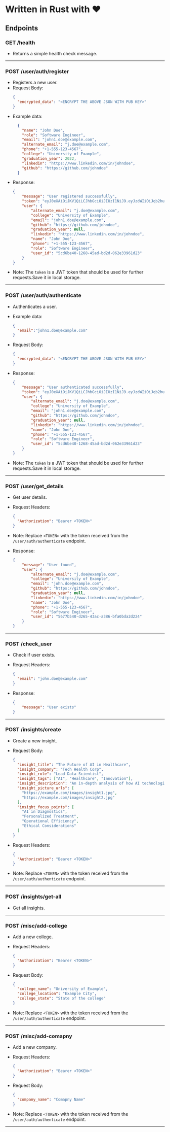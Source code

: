 # Written in Rust with ❤️

## Endpoints

### GET /health
- Returns a simple health check message.

************************************************************************************************

### POST /user/auth/register
- Registers a new user.
- Request Body:
  ```json
  {
    "encrypted_data": "<ENCRYPT THE ABOVE JSON WITH PUB KEY>"
  }
  ```
- Example data:
  ```json
    {
      "name": "John Doe",
      "role": "Software Engineer",
      "email": "john1.doe@example.com",
      "alternate_email": "j.doe@example.com",
      "phone": "+1-555-123-4567",
      "college": "University of Example",
      "graduation_year": 2022,
      "linkedin": "https://www.linkedin.com/in/johndoe",
      "github": "https://github.com/johndoe"
    }
    ```
- Response:
  ```json
  {
      "message": "User registered successfully",
      "token": "eyJ0eXAiOiJKV1QiLCJhbGciOiJIUzI1NiJ9.eyJzdWIiOiJqb2huMS5kb2VAZXhhbXBsZS5jb20iLCJleHAiOjE3MjExNTIyMzN9.saGFpXbpm0vdP2jZwwlD4soZqcCd06iEa_J5-78uHLU",
      "user": {
          "alternate_email": "j.doe@example.com",
          "college": "University of Example",
          "email": "john1.doe@example.com",
          "github": "https://github.com/johndoe",
          "graduation_year": null,
          "linkedin": "https://www.linkedin.com/in/johndoe",
          "name": "John Doe",
          "phone": "+1-555-123-4567",
          "role": "Software Engineer",
          "user_id": "5cd6be40-1268-45ad-bd2d-062e33961d23"
      }
  }
  ```
- Note: The `token` is a JWT token that should be used for further requests.Save it in local storage.

************************************************************************************************

### POST /user/auth/authenticate
- Authenticates a user.

- Example data:
  ```json
  {
    "email":"john1.doe@example.com"
  }
  ```
- Request Body:
  ```json
  {
    "encrypted_data": "<ENCRYPT THE ABOVE JSON WITH PUB KEY>"
  }
  ```
- Response:
  ```json
  {
      "message": "User authenticated successfully",
      "token": "eyJ0eXAiOiJKV1QiLCJhbGciOiJIUzI1NiJ9.eyJzdWIiOiJqb2huMS5kb2VAZXhhbXBsZS5jb20iLCJleHAiOjE3MjExNTI1MDJ9.-9ivceqXG9YhVFmYIO_1Q2qS798kXAy2XKT2je8YOK0",
      "user": {
          "alternate_email": "j.doe@example.com",
          "college": "University of Example",
          "email": "john1.doe@example.com",
          "github": "https://github.com/johndoe",
          "graduation_year": null,
          "linkedin": "https://www.linkedin.com/in/johndoe",
          "name": "John Doe",
          "phone": "+1-555-123-4567",
          "role": "Software Engineer",
          "user_id": "5cd6be40-1268-45ad-bd2d-062e33961d23"
      }
  }
  ```
- Note: The `token` is a JWT token that should be used for further requests.Save it in local storage.

************************************************************************************************

### POST /user/get_details
- Get user details.

- Request Headers:
  ```json
  {
    "Authorization": "Bearer <TOKEN>"
  }
  ```
- Note: Replace `<TOKEN>` with the token received from the `/user/auth/authenticate` endpoint.

- Response:
  ```json
  {
      "message": "User found",
      "user": {
          "alternate_email": "j.doe@example.com",
          "college": "University of Example",
          "email": "john.doe@example.com",
          "github": "https://github.com/johndoe",
          "graduation_year": null,
          "linkedin": "https://www.linkedin.com/in/johndoe",
          "name": "John Doe",
          "phone": "+1-555-123-4567",
          "role": "Software Engineer",
          "user_id": "5677b540-d265-43ac-a386-bfa0bda2d224"
      }
  }
  ```

************************************************************************************************

### POST /check_user
- Check if user exists.

- Request Headers:
  ```json
  {
    "email": "john.doe@example.com"
  }
  ```

- Response:
  ```json
  {
      "message": "User exists"
  }
  ```

************************************************************************************************

### POST /insights/create
- Create a new insight.

- Request Body:
  ```json
  {
    "insight_title": "The Future of AI in Healthcare",
    "insight_company": "Tech Health Corp",
    "insight_role": "Lead Data Scientist",
    "insight_tags": ["AI", "Healthcare", "Innovation"],
    "insight_description": "An in-depth analysis of how AI technologies are transforming the healthcare industry, focusing on diagnostics, treatment personalization, and operational efficiency.",
    "insight_picture_urls": [
      "https://example.com/images/insight1.jpg",
      "https://example.com/images/insight2.jpg"
    ],
    "insight_focus_points": [
      "AI in Diagnostics",
      "Personalized Treatment",
      "Operational Efficiency",
      "Ethical Considerations"
    ]
  }
  ```

- Request Headers:
  ```json
  {
    "Authorization": "Bearer <TOKEN>"
  }
  ```
- Note: Replace `<TOKEN>` with the token received from the `/user/auth/authenticate` endpoint.


************************************************************************************************

### POST /insights/get-all
- Get all insights.

************************************************************************************************

### POST /misc/add-college
- Add a new college.

- Request Headers:
  ```json
  {
    "Authorization": "Bearer <TOKEN>"
  }
  ```

- Request Body:
  ```json
  {
    "college_name": "University of Example",
    "college_location": "Example City",
    "college_state": "State of the college"
  }
  ```
- Note: Replace `<TOKEN>` with the token received from the `/user/auth/authenticate` endpoint.
************************************************************************************************

  ### POST /misc/add-comapny
  - Add a new company.

  - Request Headers:
    ```json
    {
      "Authorization": "Bearer <TOKEN>"
    }
    ```

  - Request Body:
    ```json
    {
      "company_name": "Comapny Name"
    }
    ```
- Note: Replace `<TOKEN>` with the token received from the `/user/auth/authenticate` endpoint.
************************************************************************************************
